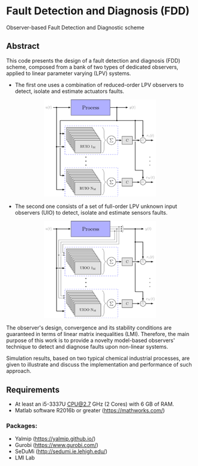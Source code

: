 # Fault Detection and Diagnosis (FDD) 
Observer-based Fault Detection and Diagnostic scheme

## Abstract
This code presents the design of a fault detection and diagnosis (FDD) scheme, composed from a bank of two types of dedicated observers, applied to linear parameter varying (LPV) systems. 
* The first one uses a combination of reduced-order LPV observers to detect, isolate and estimate actuators faults.

<p align="center">
	<img src="images/LPVRUIOBank.png" width="300">
</p>

* The second one consists of a set of full-order LPV unknown input observers (UIO) to detect, isolate and estimate sensors faults. 

<p align="center">
	<img src="images/LPVUIOOBank.png" width="300">
</p>

The observer's design, convergence and its stability conditions are guaranteed in terms of linear matrix inequalities (LMI). Therefore, the main purpose of this work is to provide a novelty model-based observers' technique to detect and diagnose faults upon non-linear systems.

Simulation results, based on two typical chemical industrial processes, are given to illustrate and discuss the implementation and performance of such approach.

## Requirements
- At least an i5-3337U CPU@2.7 GHz (2 Cores) with 6 GB of RAM.
- Matlab software R2016b or greater (https://mathworks.com/)

### Packages:
- Yalmip (https://yalmip.github.io/)
- Gurobi (https://www.gurobi.com/)
- SeDuMi (http://sedumi.ie.lehigh.edu/)
- LMI Lab 
